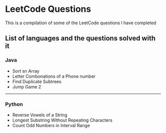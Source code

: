 # LeetCode Questions

This is a compilation of some of the LeetCode questions I have completed

## List of languages and the questions solved with it


### Java
- Sort sn Array
- Letter Combonations of a Phone number
- Find Duplicate Subtrees
- Jump Game 2
-----------------------------

### Python
- Reverse Vowels of a String
- Longest Substring Without Repeating Characters
- Count Odd Numbers in Interval Range
